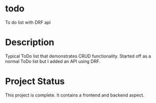# todo
To do list with DRF api

# Description
Typical ToDo list that demonstrates CRUD functionality. Started off as a normal ToDo list but I added an API using DRF.

# Project Status
This project is complete. It contains a frontend and backend aspect.
